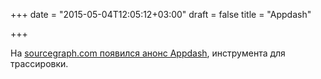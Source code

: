 +++
date = "2015-05-04T12:05:12+03:00"
draft = false
title = "Appdash"

+++

<p>На <a href="https://sourcegraph.com/blog/117580140734">sourcegraph.com появился&nbsp;анонс&nbsp;Appdash</a>, инструмента для трассировки.</p>

